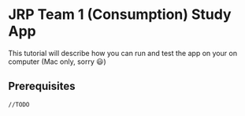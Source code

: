 # JRP Team 1 (Consumption) Study App

This tutorial will describe how you can run and test the app on your on computer (Mac only, sorry :smiley:) 

## Prerequisites

``` //TODO ```